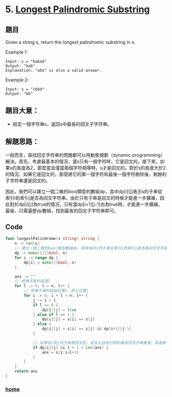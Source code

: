 # 5. [Longest Palindromic Substring](https://leetcode.com/problems/longest-palindromic-substring/)
## 題目
Given a string s, return the longest palindromic substring in s.

Example 1:
```
Input: s = "babad"
Output: "bab"
Explanation: "aba" is also a valid answer.
```
Example 2:
```
Input: s = "cbbd"
Output: "bb"
``` 

## 題目大意：
- 給定一個字符串s，返回s中最長的回文子字符串。

## 解題思路：

一般而言，尋找回文字符串的問題都可以用動態規劃（dynamic programming）解決。首先，考慮最基本的情況，當s只有一個字符時，它是回文的。接下來，如果s的長度為2，那麼當且僅當兩個字符相等時，s才是回文的。對於s的長度大於2的情況，如果它是回文的，那麼將它的第一個字符和最後一個字符刪除後，剩餘的子字符串還是回文的。

因此，我們可以建立一個二維的bool類型的數組dp，其中dp[i][j]表示s的子串從索引i到索引j是否為回文字符串。由於只有子串是回文的時候才能進一步擴展，因此對於dp[i][j]為true的情況，只有當dp[i+1][j-1]也為true時，才能進一步擴展。最後，只需遍歷dp數組，找到最長的回文子字符串即可。

## Code
```go
func longestPalindrome(s string) string {
    n := len(s)
    // 建立一個二維的bool類型數組dp，用來保存s的子串從索引i到索引j是否為回文字符串
    dp := make([][]bool, n)
    for i := range dp {
        dp[i] = make([]bool, n)
    }

    ans := ""
    // 枚舉字串的長度l
    for l := 0; l < n; l++ {
        // 枚舉子串的起始位置i，終止位置j
        for i := 0; i + l < n; i++ {
            j := i + l
            if l == 0 {
                dp[i][j] = true
            } else if l == 1 {
                dp[i][j] = s[i] == s[j]
            } else {
                dp[i][j] = s[i] == s[j] && dp[i+1][j-1]
            }

            // 如果從i到j的子串是回文的，並且比目前已知的最長回文子串更長，就更新答案
            if dp[i][j] && l + 1 > len(ans) {
                ans = s[i:i+l+1]
            }
        }
    }
    return ans
}
```

### [home](https://github.com/KotlinBackend/leetcode-classroom)